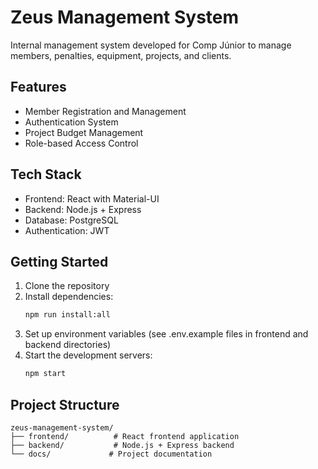 # Zeus Management System

Internal management system developed for Comp Júnior to manage members, penalties, equipment, projects, and clients.

## Features

- Member Registration and Management
- Authentication System
- Project Budget Management
- Role-based Access Control

## Tech Stack

- Frontend: React with Material-UI
- Backend: Node.js + Express
- Database: PostgreSQL
- Authentication: JWT

## Getting Started

1. Clone the repository
2. Install dependencies:
   ```bash
   npm run install:all
   ```
3. Set up environment variables (see .env.example files in frontend and backend directories)
4. Start the development servers:
   ```bash
   npm start
   ```

## Project Structure

```
zeus-management-system/
├── frontend/          # React frontend application
├── backend/           # Node.js + Express backend
└── docs/             # Project documentation
```
